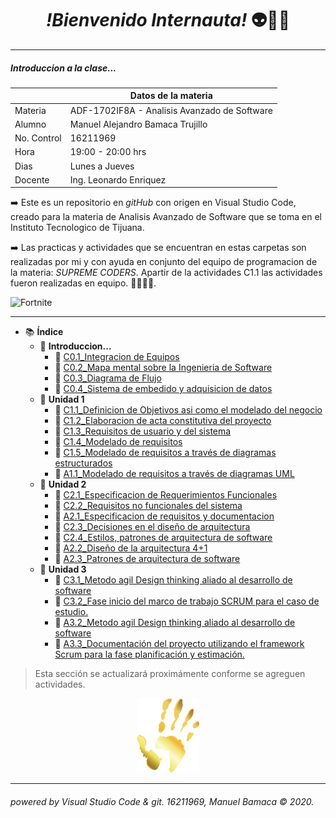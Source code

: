 <div align="center"> <p><h1><i>!Bienvenido Internauta!</i> 👽🙌🏻</h1></p> </div>

___
##### Introduccion a la clase...


|  | Datos de la materia |
| - | - |
| Materia | ADF-1702IF8A - Analisis Avanzado de Software |
| Alumno | Manuel Alejandro Bamaca Trujillo |
| No. Control | 16211969 |
| Hora | 19:00 - 20:00 hrs |
| Dias | Lunes a Jueves |
| Docente | Ing. Leonardo Enriquez |


:arrow_right:  Este es un repositorio en _gitHub_ con origen en Visual Studio Code, creado para la materia de Analisis Avanzado de Software que se toma en el Instituto Tecnologico de Tijuana.

:arrow_right: Las practicas y actividades que se encuentran en estas carpetas son realizadas por mi y con ayuda en conjunto del equipo de programacion de la materia: _SUPREME CODERS_. Apartir de la actividades C1.1 las actividades fueron realizadas en equipo. 👨‍👨‍👦:fire:.

![Fortnite](https://progameguides.com/wp-content/uploads/2020/02/featured-fortnite-c2-season2-guide.jpg)  
___
- :books: **Índice**
  - :orange_book: **Introduccion...**
    - :bookmark_tabs: [C0.1_Integracion de Equipos](/blog/C0.1_ManuelBamaca_SupremeCoders.md)
    - :bookmark_tabs: [C0.2_Mapa mental sobre la Ingenieria de Software](blog/C0.2_ManuelBamaca_SupremeCoders.md)
    - :bookmark_tabs: [C0.3_Diagrama de Flujo](/blog/C0.3_ManuelBamaca_SupremeCoders.md)
    - :bookmark_tabs: [C0.4_Sistema de embedido y adquisicion de datos](blog/C0.4_ManuelBamaca_SupremeCoders.md)
  - :closed_book: **Unidad 1**
    - :bookmark_tabs: [C1.1_Definicion de Objetivos asi como el modelado del negocio]()
    - :bookmark_tabs: [C1.2_Elaboracion de acta constitutiva del proyecto](blog/C1.2_ManuelBamaca_SupremeCoders.md)
    - :bookmark_tabs: [C1.3_Requisitos de usuario y del sistema](blog/C1.3_ManuelBamaca_SupremeCoders.md)
    - :bookmark_tabs: [C1.4_Modelado de requisitos](blog/C1.4_ManuelBamaca_SupremeCoders.md)
    - :bookmark_tabs: [C1.5_Modelado de requisitos a través de diagramas estructurados](blog/C1.5_ManuelBamaca_SupremeCoders.md)
    - :scroll: [A1.1_Modelado de requisitos a través de diagramas UML](docs/A1.1_ManuelBamaca_SupremeCoders.md)
  - :green_book: **Unidad 2**
    - :bookmark_tabs: [C2.1_Especificacion de Requerimientos Funcionales](blog/C2.1_ManuelBamaca_SupremeCoders.md)
    - :bookmark_tabs: [C2.2_Requisitos no funcionales del sistema](blog/C2.2_ManuelBamaca_SupremeCoders.md)
    - :scroll: [A2.1_Especificacion de requisitos y documentacion](docs/A2.1_ManuelBamaca_SupremeCoders.md)
    - :bookmark_tabs: [C2.3_Decisiones en el diseño de arquitectura](blog/C2.3_ManuelBamaca_SupremeCoders.md)
    - :bookmark_tabs: [C2.4_Estilos, patrones  de arquitectura de software](blog/C2.4_ManuelBamaca_SupremeCoders.md)
    - :scroll: [A2.2_Diseño de la arquitectura 4+1](docs/A2.2_ManuelBamaca_SupremeCoders.md)
    - :scroll: [A2.3_Patrones de arquitectura de software](docs/A2.3_ManuelBamaca_SupremeCoders.md)
  - :blue_book: **Unidad 3**
    - :bookmark_tabs: [C3.1_Metodo agil Design thinking aliado al desarrollo de software](blog/C3.1_ManuelBamaca_SupremeCoders.md) 
    - :bookmark_tabs: [C3.2_Fase inicio del marco de trabajo SCRUM para el caso de estudio.](blog/C3.2_ManuelBamaca_SupremeCoders.md)
    - :scroll: [A3.2_Metodo agil Design thinking aliado al desarrollo de software](docs/A3.2_ManuelBamaca_SupremeCoders.md)
    - :scroll: [A3.3_Documentación del proyecto utilizando el framework Scrum para la fase planificación y estimación.](docs/A3.3_ManuelBamaca_SupremeCoders.md)

> Esta sección se actualizará proximámente conforme se agreguen actividades.

<div align="center"><img src="https://github.com/AlexBamaca/AnalisisB/blob/master/img/f/Huella-337x400.png" alt="midas hand" width="100"></div>

___
###### powered by Visual Studio Code & git. 16211969, Manuel Bamaca © 2020.


